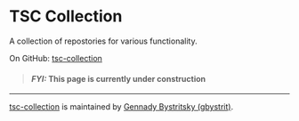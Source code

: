 # TSC Collection

A collection of repostories for various functionality.

On GitHub: [tsc-collection](https://github.com/tsc-collection)

> #### _FYI:_ This page is currently under construction

-----
[tsc-collection](https://github.com/tsc-collection) is maintained by [Gennady Bystritsky (gbystrit)](https://github.com/gbystrit).

